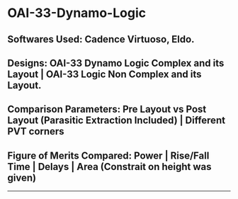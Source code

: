 # OAI-33-Dynamo-Logic
## Softwares Used: Cadence Virtuoso, Eldo.
## Designs: OAI-33 Dynamo Logic Complex and its Layout | OAI-33 Logic Non Complex and its Layout.
## Comparison Parameters: Pre Layout vs Post Layout (Parasitic Extraction Included) | Different PVT corners 
## Figure of Merits Compared: Power | Rise/Fall Time | Delays | Area (Constrait on height was given)
--------------------------------------------------------------------------------------------------------------------------------
